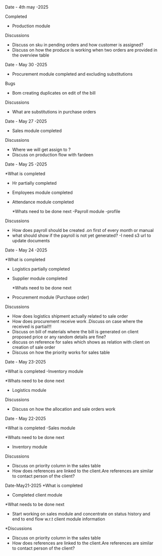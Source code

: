Date - 4th may -2025

Completed
- Production module

Discussions
- Discuss on sku in pending orders and how customer is assigned?
- Discuss on how the produce is working when two orders are provided in the overview table

Date - May 30 -2025

- Procurement module completed and excluding substitutions

Bugs

- Bom creating duplicates on edit of the bill

Discussions

- What are substitutions in purchase orders

Date - May 27 -2025

- Sales module completed

Discussions

- Where we will get assign to ?
- Discuss on production flow with fardeen

Date - May 25 -2025

\*What is completed

- Hr partially completed
- Employees module completed
- Attendance module completed

  \*Whats need to be done next
  -Payroll module
  -profile

Discussions

- How does payroll should be created .on first of every month or manual
- what should show if the payroll is not yet generated?
  -I need s3 url to update documents

<!-- .................................................................................. -->

Date - May 24 -2025

\*What is completed

- Logistics partially completed
- Supplier module completed

  \*Whats need to be done next

- Procurement module (Purchase order)

Discussions

- How does logistics shipment actually related to sale order
- How does procurement receive work .Discuss on case where the received is partial!!!
- Discuss on bill of materials where the bill is generated on client proposed price or any random details are fine?
- discuss on reference for sales which shows as relation with client on creation of sale order
- Discuss on how the priority works for sales table

<!-- .................................................................................. -->

Date - May 23-2025

\*What is completed
-Inventory module

\*Whats need to be done next

- Logistics module

Discussions

- Discuss on how the allocation and sale orders work

<!-- .................................................................................. -->

Date - May 22-2025

\*What is completed
-Sales module

\*Whats need to be done next

- Inventory module

Discussions

- Discuss on priority column in the sales table
- How does references are linked to the client.Are references are similar to contact person of the client?

<!-- .................................................................................. -->

Date-May21-2025
\*What is completed

- Completed client module

\*What needs to be done next

- Start working on sales module and concentrate on status history and end to end flow w.r.t client module information

\*Discussions

- Discuss on priority column in the sales table
- How does references are linked to the client.Are references are similar to contact person of the client?
